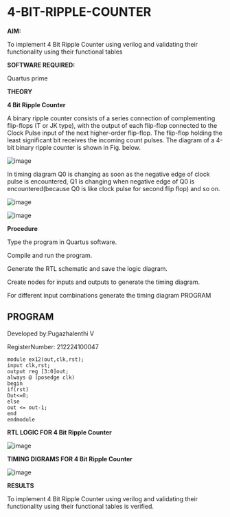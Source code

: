 # 4-BIT-RIPPLE-COUNTER

**AIM:**

To implement  4 Bit Ripple Counter using verilog and validating their functionality using their functional tables

**SOFTWARE REQUIRED:**

Quartus prime

**THEORY**

**4 Bit Ripple Counter**

A binary ripple counter consists of a series connection of complementing flip-flops (T or JK type), with the output of each flip-flop connected to the Clock Pulse input of the next higher-order flip-flop. The flip-flop holding the least significant bit receives the incoming count pulses. The diagram of a 4-bit binary ripple counter is shown in Fig. below.

![image](https://github.com/naavaneetha/4-BIT-RIPPLE-COUNTER/assets/154305477/cb4b74d4-31ab-4359-95d0-d22e67daba13)

In timing diagram Q0 is changing as soon as the negative edge of clock pulse is encountered, Q1 is changing when negative edge of Q0 is encountered(because Q0 is like clock pulse for second flip flop) and so on.

![image](https://github.com/naavaneetha/4-BIT-RIPPLE-COUNTER/assets/154305477/a573a7d6-014e-4e54-93e6-e2ac9530960b)

![image](https://github.com/naavaneetha/4-BIT-RIPPLE-COUNTER/assets/154305477/85e1958a-2fc1-49bb-9a9f-d58ccbf3663c)

**Procedure**

Type the program in Quartus software.

Compile and run the program.

Generate the RTL schematic and save the logic diagram.

Create nodes for inputs and outputs to generate the timing diagram.

For different input combinations generate the timing diagram PROGRAM

## **PROGRAM**
Developed by:Pugazhalenthi V

RegisterNumber: 212224100047
```
module ex12(out,clk,rst);
input clk,rst;
output reg [3:0]out;
always @ (posedge clk)
begin
if(rst)
Dut<=0;
else
out <= out-1;
end
endmodule
```

**RTL LOGIC FOR 4 Bit Ripple Counter**

![image](https://github.com/user-attachments/assets/e190dcb9-68d7-4606-8f22-0071d136d1ab)


**TIMING DIGRAMS FOR 4 Bit Ripple Counter**

![image](https://github.com/user-attachments/assets/7669e7c1-7f80-4253-b85c-2642126ced8e)


**RESULTS**

 To implement 4 Bit Ripple Counter using verilog and validating their functionality using their functional tables is verified.
